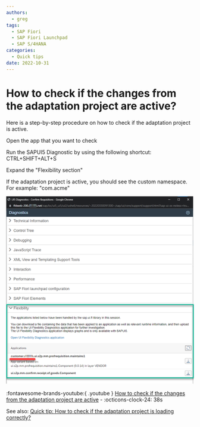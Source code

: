 ```yaml
---
authors:
  - greg
tags:
  - SAP Fiori
  - SAP Fiori Launchpad
  - SAP S/4HANA
categories:
  - Quick tips
date: 2022-10-31
---
```


# How to check if the changes from the adaptation project are active?

Here is a step-by-step procedure on how to check if the adaptation project is active.

<!-- more -->

Open the app that you want to check

Run the SAPUI5 Diagnostic by using the following shortcut: CTRL+SHIFT+ALT+S

Expand the "Flexibility section"

If the adaptation project is active, you should see the custom namespace. For example: "com.acme"

[![Diagnostic tool screen shot](R0004/diag-tool.png)](R0004/diag-tool.png)


:fontawesome-brands-youtube:{ .youtube } [How to check if the changes from the adaptation project are active](https://youtu.be/rZ3Y68cXi4M) - :octicons-clock-24: 38s



See also: [Quick tip: How to check if the adaptation project is loading correctly?](0003-adaptation-loading.md)
